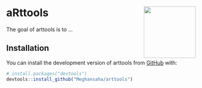 
<!-- README.md is generated from README.Rmd. Please edit that file -->

# aRttools <img src="man/figures/logo.png" align="right" height="138"/>

<!-- badges: start -->
<!-- badges: end -->

The goal of arttools is to …

## Installation

You can install the development version of arttools from
[GitHub](https://github.com/) with:

``` r
# install.packages("devtools")
devtools::install_github("Meghansaha/arttools")
```
